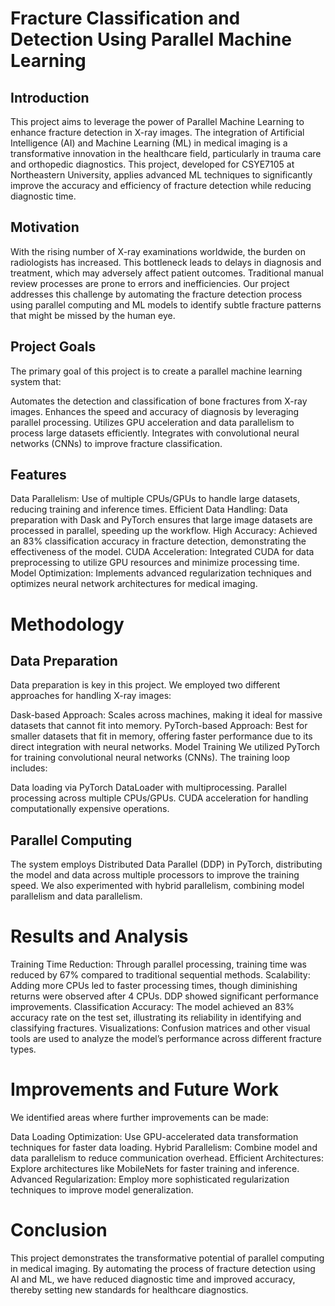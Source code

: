 # Fracture Classification and Detection Using Parallel Machine Learning
## Introduction
This project aims to leverage the power of Parallel Machine Learning to enhance fracture detection in X-ray images. The integration of Artificial Intelligence (AI) and Machine Learning (ML) in medical imaging is a transformative innovation in the healthcare field, particularly in trauma care and orthopedic diagnostics. This project, developed for CSYE7105 at Northeastern University, applies advanced ML techniques to significantly improve the accuracy and efficiency of fracture detection while reducing diagnostic time.

## Motivation
With the rising number of X-ray examinations worldwide, the burden on radiologists has increased. This bottleneck leads to delays in diagnosis and treatment, which may adversely affect patient outcomes. Traditional manual review processes are prone to errors and inefficiencies. Our project addresses this challenge by automating the fracture detection process using parallel computing and ML models to identify subtle fracture patterns that might be missed by the human eye.

## Project Goals
The primary goal of this project is to create a parallel machine learning system that:

Automates the detection and classification of bone fractures from X-ray images.
Enhances the speed and accuracy of diagnosis by leveraging parallel processing.
Utilizes GPU acceleration and data parallelism to process large datasets efficiently.
Integrates with convolutional neural networks (CNNs) to improve fracture classification.

## Features
Data Parallelism: Use of multiple CPUs/GPUs to handle large datasets, reducing training and inference times.
Efficient Data Handling: Data preparation with Dask and PyTorch ensures that large image datasets are processed in parallel, speeding up the workflow.
High Accuracy: Achieved an 83% classification accuracy in fracture detection, demonstrating the effectiveness of the model.
CUDA Acceleration: Integrated CUDA for data preprocessing to utilize GPU resources and minimize processing time.
Model Optimization: Implements advanced regularization techniques and optimizes neural network architectures for medical imaging.

# Methodology
## Data Preparation
Data preparation is key in this project. We employed two different approaches for handling X-ray images:

Dask-based Approach: Scales across machines, making it ideal for massive datasets that cannot fit into memory.
PyTorch-based Approach: Best for smaller datasets that fit in memory, offering faster performance due to its direct integration with neural networks.
Model Training
We utilized PyTorch for training convolutional neural networks (CNNs). The training loop includes:

Data loading via PyTorch DataLoader with multiprocessing.
Parallel processing across multiple CPUs/GPUs.
CUDA acceleration for handling computationally expensive operations.

## Parallel Computing
The system employs Distributed Data Parallel (DDP) in PyTorch, distributing the model and data across multiple processors to improve the training speed. We also experimented with hybrid parallelism, combining model parallelism and data parallelism.

# Results and Analysis
Training Time Reduction: Through parallel processing, training time was reduced by 67% compared to traditional sequential methods.
Scalability: Adding more CPUs led to faster processing times, though diminishing returns were observed after 4 CPUs. DDP showed significant performance improvements.
Classification Accuracy: The model achieved an 83% accuracy rate on the test set, illustrating its reliability in identifying and classifying fractures.
Visualizations: Confusion matrices and other visual tools are used to analyze the model’s performance across different fracture types.

# Improvements and Future Work
We identified areas where further improvements can be made:

Data Loading Optimization: Use GPU-accelerated data transformation techniques for faster data loading.
Hybrid Parallelism: Combine model and data parallelism to reduce communication overhead.
Efficient Architectures: Explore architectures like MobileNets for faster training and inference.
Advanced Regularization: Employ more sophisticated regularization techniques to improve model generalization.

# Conclusion
This project demonstrates the transformative potential of parallel computing in medical imaging. By automating the process of fracture detection using AI and ML, we have reduced diagnostic time and improved accuracy, thereby setting new standards for healthcare diagnostics.

